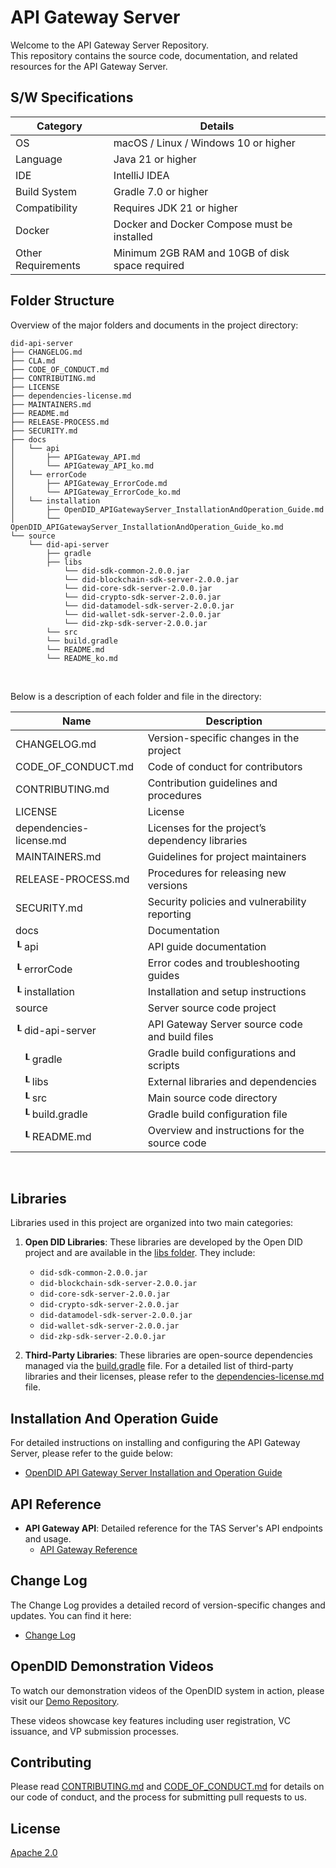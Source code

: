 API Gateway Server
==

Welcome to the API Gateway Server Repository. <br>
This repository contains the source code, documentation, and related resources for the API Gateway Server.

## S/W Specifications
| Category           | Details                                         |
|--------------------|-------------------------------------------------|
| OS                 | macOS / Linux / Windows 10 or higher            |
| Language           | Java 21 or higher                               |
| IDE                | IntelliJ IDEA                                   |
| Build System       | Gradle 7.0 or higher                            |
| Compatibility      | Requires JDK 21 or higher                       |
| Docker             | Docker and Docker Compose must be installed     |
| Other Requirements | Minimum 2GB RAM and 10GB of disk space required |

## Folder Structure
Overview of the major folders and documents in the project directory:

```
did-api-server
├── CHANGELOG.md
├── CLA.md
├── CODE_OF_CONDUCT.md
├── CONTRIBUTING.md
├── LICENSE
├── dependencies-license.md
├── MAINTAINERS.md
├── README.md
├── RELEASE-PROCESS.md
├── SECURITY.md
├── docs
│   └── api
│       ├── APIGateway_API.md
│       └── APIGateway_API_ko.md
│   └── errorCode
│       ├── APIGateway_ErrorCode.md
│       └── APIGateway_ErrorCode_ko.md
│   └── installation
│       ├── OpenDID_APIGatewayServer_InstallationAndOperation_Guide.md
│       └── OpenDID_APIGatewayServer_InstallationAndOperation_Guide_ko.md
└── source
    └── did-api-server
        ├── gradle
        ├── libs
            └── did-sdk-common-2.0.0.jar
            └── did-blockchain-sdk-server-2.0.0.jar
            └── did-core-sdk-server-2.0.0.jar
            └── did-crypto-sdk-server-2.0.0.jar
            └── did-datamodel-sdk-server-2.0.0.jar
            └── did-wallet-sdk-server-2.0.0.jar
            └── did-zkp-sdk-server-2.0.0.jar
        └── src
        └── build.gradle
        └── README.md
        └── README_ko.md
```

<br/>

Below is a description of each folder and file in the directory:

| Name                             | Description                                     |
| -------------------------------- | ----------------------------------------------- |
| CHANGELOG.md                     | Version-specific changes in the project         |
| CODE_OF_CONDUCT.md               | Code of conduct for contributors                |
| CONTRIBUTING.md                  | Contribution guidelines and procedures          |
| LICENSE                          | License                                         |
| dependencies-license.md          | Licenses for the project’s dependency libraries |
| MAINTAINERS.md                   | Guidelines for project maintainers              |
| RELEASE-PROCESS.md               | Procedures for releasing new versions           |
| SECURITY.md                      | Security policies and vulnerability reporting   |
| docs                             | Documentation                                   |
| ┖ api                            | API guide documentation                         |
| ┖ errorCode                      | Error codes and troubleshooting guides          |
| ┖ installation                   | Installation and setup instructions             |
| source                           | Server source code project                      |
| ┖ did-api-server                 | API Gateway Server source code and build files  |
| &nbsp;&nbsp;&nbsp;┖ gradle       | Gradle build configurations and scripts         |
| &nbsp;&nbsp;&nbsp;┖ libs         | External libraries and dependencies             |
| &nbsp;&nbsp;&nbsp;┖ src          | Main source code directory                      |
| &nbsp;&nbsp;&nbsp;┖ build.gradle | Gradle build configuration file                 |
| &nbsp;&nbsp;&nbsp;┖ README.md    | Overview and instructions for the source code   |

<br/>


## Libraries

Libraries used in this project are organized into two main categories:

1. **Open DID Libraries**: These libraries are developed by the Open DID project and are available in the [libs folder](source/did-api-server/libs). They include:

   - `did-sdk-common-2.0.0.jar`
   - `did-blockchain-sdk-server-2.0.0.jar`
   - `did-core-sdk-server-2.0.0.jar`
   - `did-crypto-sdk-server-2.0.0.jar`
   - `did-datamodel-sdk-server-2.0.0.jar`
   - `did-wallet-sdk-server-2.0.0.jar`
   - `did-zkp-sdk-server-2.0.0.jar`

2. **Third-Party Libraries**: These libraries are open-source dependencies managed via the [build.gradle](source/did-api-server/build.gradle) file. For a detailed list of third-party libraries and their licenses, please refer to the [dependencies-license.md](dependencies-license.md) file.

## Installation And Operation Guide

For detailed instructions on installing and configuring the API Gateway Server, please refer to the guide below:
- [OpenDID API Gateway Server Installation and Operation Guide](docs/installation/OpenDID_APIGatewayServer_InstallationAndOperation_Guide.md)  

## API Reference

- **API Gateway API**: Detailed reference for the TAS Server's API endpoints and usage.
  - [API Gateway Reference](docs/api/APIGateway_API_ko.md)

## Change Log

The Change Log provides a detailed record of version-specific changes and updates. You can find it here:
- [Change Log](./CHANGELOG.md)

## OpenDID Demonstration Videos <br>
To watch our demonstration videos of the OpenDID system in action, please visit our [Demo Repository](https://github.com/OmniOneID/did-demo-server). <br>

These videos showcase key features including user registration, VC issuance, and VP submission processes.

## Contributing

Please read [CONTRIBUTING.md](CONTRIBUTING.md) and [CODE_OF_CONDUCT.md](CODE_OF_CONDUCT.md) for details on our code of conduct, and the process for submitting pull requests to us.

## License
[Apache 2.0](LICENSE)
